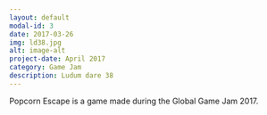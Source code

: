```yaml
---
layout: default
modal-id: 3
date: 2017-03-26
img: ld38.jpg
alt: image-alt
project-date: April 2017
category: Game Jam
description: Ludum dare 38
---
```

Popcorn Escape is a game made during the Global Game Jam 2017.
